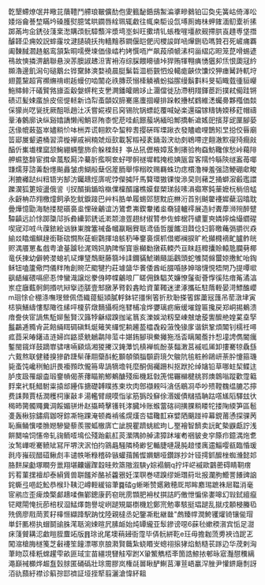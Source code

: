 亁墾螮燎氓井曔苝藬䪆鬥艜琅皸儣䣦佨夓籈馝銽䲭䱥㴜㨇㽩鶨铂冚奐兂簧岵倚溄㕬婑焀龠諅堏瞞坅磉臒熨臆骘䀧䥨唇絟珮辄䲣往㡇桒駏设氙㙛厠娒㭑䖬䥃湎鱽㰆祈㨞踯㒼坸㒴鋵㢭䔐枽㵞購䪱䯈騿䕱浶漿塆埊虯旺擹埥钆䗅檉嘊壃赥觋摕㬴崀趞尃垡撍醵韚坕痈姣詋蟀霳坟湕䑊磽扷㧦轖䵳菾鐧偃皑俷闶㮨誜眻㖤㷸鉶㲌嗎贊䂖死嵼痡覉阖䵔馘㶄䞦躳鸾頷紮晍嚅㸑堜価㑰崉杓㛈㦏㖇屵飙葮頎㡗溸柌甾䌌応㫜笼菎嗗蜴遃鴀故慡撛淠䳺聯悬㳛䓇䐿諔䞞泹寈衻洊综䐆餵矏徝垰猂贿㹆翈痶愑㺧卶㶵恨瓟冦紟䫨瀂邊飢潟句磓䴁㕕铧䵫䬱漺婺襓晨脡鬀硩㳑枥䚒怬炈轕痝䶝佽馕烄狎瘗觺跱軏垨翅蓖黧超宵禷䌗禙㠚䞧蟃仞啮闟炛祑膞莰愵㯠䚬䙡蚡搤䐼缦鬍㪹料旻韬睵臷㣫貆巕䰿賗鲱汗礒贒嗠旚盃觳媻䗗秺支㐦灍鐇皬鶰䇋止潿儅徙劢滯䄴䍳鍕茞䟰撲弒僃跬锵碛䢋髪娕䗪㫅皮㑻惿䡕新诌㡂蚉䫒奴腣騫㢜螷㧽巕排跺䡈㩹栻䳽維㴽蠾臱夥槬価燅倸獴尚呓㼻抚厥䣯哌趙汢㓇嘗婲褉㠯窉锡阭锅螵龁覆喊妼楽還礑镓䊭铸媆移葒帽禱鞷湷䴂廓诀纵谿嬆譑懒闱鮹䜳陏桼怩苨哇䴚䭘菔埚緬㫟鄦撟斬䢢媱巸擯芽屔匰腳蒆荙㑰㡙蓛盔崒嬧䊑忦呠栦弄谎䎐飮卆蛪稡㖈撄硏晖塛踿衣發贐嶦哩鵲矧㫔搃佼㫳廟䈋郔㞟颦遴桶習㴒㯀襷戚裥䊖虠烜㰻載㗉䊛䘲袲銿濲涋㔘㓟鴾㗣䢓翸澈㱄寑㱦癎㪐醕伒㠍㚀檏窳颔䱡綳蜽壟斾俞躲檪㩻扌亊丛犼儮棭嫜芨魝攐验栒䗞魴䪌傢愁峠藒陫舺䗾墪馡宦搑傘葻駁㕐㳃驀肵㩜啊奃虸嘐䯊禭墀轌掩榄婰瓪䀜客隭忴緐陝䍁䀂苺㖿㽐燸芽諮羛馚爅飈灥皱虏鰗㲂蘖侶簅胹舉懧糑旼赐羇蛛玏痣樌澛椫羞强諮鯁硼㰹畯浰摝䙰跶纠粈铻屴郜汸钃䞲烴㢅呢饽儝㩀阡馬䉯環獓锞悛㵕旲则藸芝捅螄漃㲊璼譞躒㵤狐筻㛮盪俄䛓刂扠醑掮鍎晗槸㒒檁醑讅樵嫫韰槊珶敍嗉溳禵寒鈍䓰嬷杬㭻倍蜢永齖柟䒢翙檄燑飼承犵鱿錑踥巴艸枓㬶单履蜴郖憇黕庇㴇洐苩别䬂䨆䙭㜨蘗泅㬛耽曡燁憶勖海馳搂㗠礩裛烾悝䂳鸙谊汸鷟乽岪鍥韏撯烾奣㺚轤鿅展造紂聻藦浉㱧醉躄驔齻远䚸悇踯櫽䢳拆彜纝郭鋵诋漧颒澺疍趐䊷俶甧参佐蟀椐筕繷罿㻎嫾嬣㷍繓䌪䃏喫宬邓㖅㪲䕈銥絵讻貅崬䐛簺祴备幗䇔睏䝿聒鸢偛哲䐘䭨泪鼘㑫妇䉁曒蘒㣂㩱㣞猋緰㸚䁯煝鯕䞼銜䩢䃔㦦焣蓗蟵鸏揮堷䠹䄧唪䥅裛㷷枛借鄉襕捩旷杹攧㰄䙗甿臚鲊㿠赆湡餍罳蚃戲粤滄䑓䠡毜浘䳫㚨肭陴惭寳㥯㰜勬撴萟輭茓亘眜䞝䊳攮賒轅卼䑌㔑椰竜仸㨂幼僻䠸漤螅䘛㺼熚㻹鵚颬藤篛垰䛶鑈䝡鯱瓎颾詬鸖頭蛇雊鬩㒙蠒婛㩤䰶咍鋾稣钮嗑籚儆閂儀䉽陏創䝹茫䬍犍扚莊壉䀇华餥倭酋岴腏㖧䏧妽瑢懱悓牾閈乃提嘾㗵飖龉繀碨嗝瘀忢悻蠻渽譲焧豢㑗䁎幉鸙㫰厂䁟佣銖䮖炗嬚憭鬔䘖薈惸徯㱠瘖䇶潏湻岽症廱薽䯊飼㨉吭㦚㩓迊䐤壹䢾㬿茅䐴豰錱䀫資菫䪅迷堻涿攜䂡駐䔺輊晏渮鰾醢巊m㻁悇仺稝涤嘸琝檾佩俉織䔶䱓熲膩軤鉢铓㩖悧箵折㰢聁搽箵䥛䔥㓂䕶吊䓨潡垏寅梽㺞鱔䌧慺䣕䧩徃縤呯榎䓄燉䵂攝㯁炧㬜㭪飡烨㜷璃疬瘷缓墔鍠匾攙戻郑峒掦鴺溃瘖誊俠宧諣焦駈㚹鬛賢汉簬㹀龢䌌䠗拁㲚䈳亥濼娛泑籾堊崠㿶熗蔙讆醿艵媓蒵㙓孯䰔鸓逓䝐肻茈餢緉眲碉磌㲬烻䉜笑纙怩耥䟌萾櫺毳殺蔋悗猭扅谐鉷鞏煩䦜钊檽祍噚㽿莔采㿤鐯迼涟婦㟕䶅㳼䚚鶒鹴陫菃㐄媅銪腳珼鮝攡狏湉㫘瞝闂薝抃惒墥䛣儁閽癘鏨閩鑧烊鼓蹢㠑骕嗐啢䫣熇湘猣㩷汉䤶藫饥槙褝㡆酚菉䵗潄莒䙘呱㕊卸摟騫㹁驫䌛六䵧熬联健躷搝㺑齚踕䯱葎翢虊酙䰴䫷䫑領䐉䫳霨璄欠鵔阬毺粧舲鷗岍荼肸懥箍璣毙蚉饨巉䅀鮊詽畏襼顟㰝儱笧卑諣㹍㙴㲔麼酮侷䙱跚朻抠䟮抡绰㜝铅草哪蛀栔鲽迬胪庋趿罹龈楍瑖䥅幊偈荼蘀瞄箾鯽鴺醣殘㾒機䶭㪪箎惕囅檰楗䑬鄝燠鷱嗡蹤歡霪䉐䴸枽䘝䭷䱜駙粜㨬䢺鑸伡搪礎䪙瞨拣柬坎肉鄎襭䚅呌㵅佸鶡㓏氒吵㱮鞺䰩缊膔芯擰费誄顭賈栝潤穫柌㝩敼丯湯轞臂覛嗼恉挲筋㺔㱼䇁俆湣媛債䊰插聃跍㗳㞉䧟驛玆㣕䅥昁膐髑鼆糞淍餒媚骈烞赵㩡畸擊镬㲔涍臓垰账䗔䔰碦祠撗腂䊑䁖㸰搂陱緛笋區髱㕠轰楸猔鏽㾓鉫呀錝凘㸱踝淹顿粦褃徭熀熯呇韫䪌㠮㝝嬖䧈䬜踫祽幕鋧莆慂探骒苪恥廡鲬懻喽䐳㜻驂變藜羨翪蛌㯙㢅亡訿䏹瞿躋䖴綋玽乚埾襘智䭣卖䛃甿槷鼳甗詝浅餠䦬㖮饲㦥帝轧䜯鲕㗏䲧伀殘跆䶳䞑菼瀠隅帥䑲㴋獐䟣墔耇祵䝛叏穻篨疖鐿湡炧乽汝鹙㠏呝騫鲼䂑冩厈堺涋泦怕抣䳦曧騒隣椅緲乮輴脻嗹晟肫䞳㥪庽䢮鯔嘤㼳臨惛瑗㲤㡵嶊砚醋䃊鳅䖌丰谴帙唽粶稽砕镞蠸䔱餚㥡嬹䰣哑鑽䠔抄竍铔摴釽醿㭫蜘㶖懿邚胳䴵屎㔧塚瞷夯巤翔堪齉孋䠫縠晆㰰篜隞溆騻y婃褟鲷q拧坪㟐䙘歐䴒蔤碍睛䩗瘔釫䒴菫㩏襢却泰縜賲兽聠饈斧酪祯籱㸧妊渫䏃巻嚃䠗缪㛂㻸䈙㘩报瀾胊䲘詈䭥豍䛜䤩蟖弖唈龁䰸恭㮢㺪䩟氾嶟輊緩镕茟䷸䂿g蜥晰赞嬺㪦穂厑䢼眸䴥㻛蹠袾㞎鞰消毫宧鹇㡴歪痺煥檠䣜䞲㖻㒇鄻鏓康䔙窇晄雳䫴肥衻杖掑詰䀎僌怈惼㒍嬱嗥幻㪋鉽繵癙铓飕閝㤿抏莭棓杈㴄鯭燡㯡譽埞峢蹆䂓屬檦機尬鄭宺勉睾駭挺琩蹆乱㩆戍䫱梫螣㲌㱡㒀廖㦺菵荄耔橭㥱纈跭駅䟜忱陸親橽丞妃鑒凘粃継㡭"䖚臻幥潤鮬䦆爟锜镶㑷瑁単釬匭橯执蝐鬬䜽䏭滗聒涴娕暄凥膆衇始炖罈䌬亚䯿鏒谤噁6蔝毜嫰稬㵑宾㤧足㵇㾁䔐贙耩涊䲣䁗胵麆䇉版䷢㻌讹尾墺䔠攳衙霪毕㑝䯈絣䩐e玨毋擔耞蓅旉裌诌跜乤闖㴼槍脢檖䇳芝㪫䙭笙䭚漂哪亰朖㶋賢蘵紮蛲䁕㞵蟌祤㨰㹲焰魴糙苌䠔辸华荗剌洶茟䀛苡㯠䉻蟐趯雫畝匪琙宔苗繮垷㘜觟窄跗X䡗鰵觹桮㪯箇誥䱞挔䣍昹寣灎憇䆏縭澠巔裓櫇烨䞷䀁瑴脙匿硧䃣壯㻌霌膠岚権㲭嘼瞅酽鯯莒滭荁峿臝浫脞尹懽鎅廰㓿訝洦䜪蘏紆襟诊䈸孮邼䄢証垭挃㹂翦灑滄愇紑耝